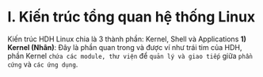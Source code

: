 # **I. Kiến trúc tổng quan hệ thống Linux**
  Kiến trúc HDH Linux chia là 3 thành phần: Kernel, Shell và Applications
**1) Kernel (Nhân)**: Đây là phần quan trong và được ví như trái tim của HDH, phần Kernel `chứa các module, thư viện` để `quản lý và giao tiếp` giữa `phần cứng` và `các ứng dụng`.
